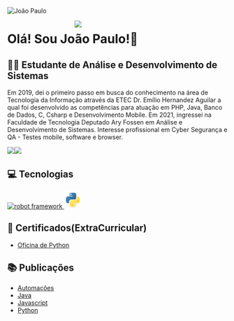 <p align="left"> <img src="https://komarev.com/ghpvc/?username=dwho-o&label=Profile%20views&color=0e75b6&style=flat" alt="João Paulo" /> </p>

<img align="right" width="350" src="https://d585tldpucybw.cloudfront.net/sfimages/default-source/productsimages/teststudio/lp-710x510-case-2-illustration.png"/>

# Olá! Sou João Paulo!👋
## 👩‍💻 Estudante de Análise e Desenvolvimento de Sistemas

Em 2019, dei o primeiro passo em busca do conhecimento na área de Tecnologia da Informação através da ETEC Dr. Emílio Hernandez Aguilar a qual foi desenvolvido as competências para atuação em PHP, Java, Banco de Dados, C, Csharp e Desenvolvimento Mobile. Em 2021, ingressei na Faculdade de Tecnologia Deputado Ary Fossen em Análise e Desenvolvimento de Sistemas. 
Interesse profissional em Cyber Segurança e QA - Testes mobile, software e browser. 

[<img src="https://img.shields.io/badge/linkedin-%230077B5.svg?&style=for-the-badge&logo=linkedin&logoColor=white" />](https://www.linkedin.com/in/dwho/)[<img src="https://img.shields.io/badge/Telegram-2CA5E0?style=for-the-badge&logo=telegram&logoColor=white" />](https://t.me/Dwho0)

## 💻 Tecnologias

<p align="left"> <a href="https://robotframework.org/" target="_blank"> <img src="https://upload.wikimedia.org/wikipedia/commons/e/e4/Robot-framework-logo.png" alt="robot framework" width="40" height="40"/> </a> <a href="https://www.python.org" target="_blank"> <img src="https://raw.githubusercontent.com/devicons/devicon/master/icons/python/python-original.svg" alt="python" width="40" height="40"/> </a>

## 📝 Certificados(ExtraCurricular)
- [Oficina de Python](https://github.com/Dwho-O/certificados)
  
## 📚 Publicações
- [Automações](https://github.com/Dwho-O/automacao)
- [Java](https://github.com/Dwho-O/java)
- [Javascript](https://github.com/Dwho-O/javascript)
- [Python](https://github.com/Dwho-O/Python)  
  
